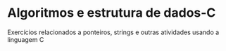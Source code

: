 # Algoritmos e estrutura de dados-C
Exercícios relacionados a ponteiros, strings e outras atividades usando a linguagem C
